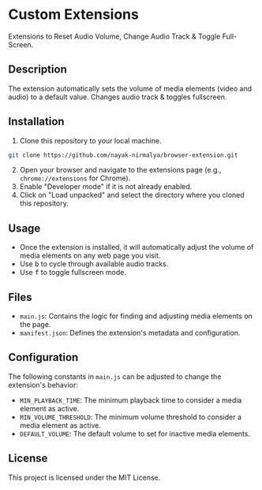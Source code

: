 # Custom Extensions

Extensions to Reset Audio Volume, Change Audio Track & Toggle Full-Screen.

## Description

The extension automatically sets the volume of media elements (video and audio) to a default value. Changes audio track & toggles fullscreen.

## Installation

1. Clone this repository to your local machine.

```bash
git clone https://github.com/nayak-nirmalya/browser-extension.git
```

2. Open your browser and navigate to the extensions page (e.g., `chrome://extensions` for Chrome).
3. Enable "Developer mode" if it is not already enabled.
4. Click on "Load unpacked" and select the directory where you cloned this repository.

## Usage

- Once the extension is installed, it will automatically adjust the volume of media elements on any web page you visit.
- Use <kbd>b</kbd> to cycle through available audio tracks.
- Use <kbd>f</kbd> to toggle fullscreen mode.

## Files

- `main.js`: Contains the logic for finding and adjusting media elements on the page.
- `manifest.json`: Defines the extension's metadata and configuration.

## Configuration

The following constants in `main.js` can be adjusted to change the extension's behavior:

- `MIN_PLAYBACK_TIME`: The minimum playback time to consider a media element as active.
- `MIN_VOLUME_THRESHOLD`: The minimum volume threshold to consider a media element as active.
- `DEFAULT_VOLUME`: The default volume to set for inactive media elements.

## License

This project is licensed under the MIT License.
